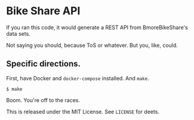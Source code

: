 # Bike Share API

If you ran this code, it would generate a REST API from BmoreBikeShare's data sets.

Not saying you should, because ToS or whatever. But you, like, could.

## Specific directions.

First, have Docker and `docker-compose` installed. And `make`.

```
$ make
```

Boom. You're off to the races.

This is released under the MIT License. See `LICENSE` for deets.
